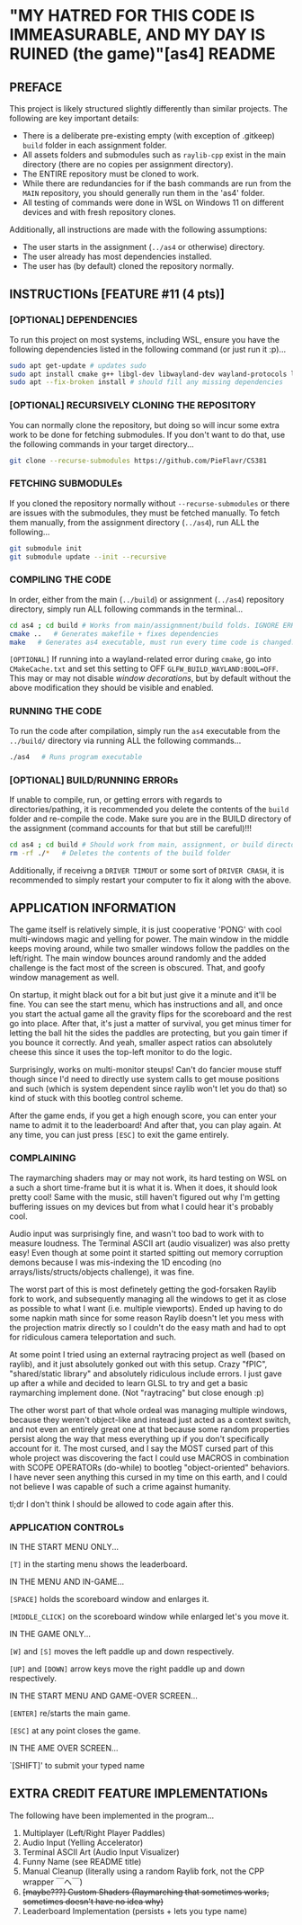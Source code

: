 # "MY HATRED FOR THIS CODE IS IMMEASURABLE, AND MY DAY IS RUINED (the game)"[as4] README

## PREFACE

This project is likely structured slightly differently than similar projects. The following are key important details:

* There is a deliberate pre-existing empty (with exception of .gitkeep) `build` folder in each assignment folder.
* All assets folders and submodules such as `raylib-cpp` exist in the main directory (there are no copies per assignment directory).
* The ENTIRE repository must be cloned to work.
* While there are redundancies for if the bash commands are run from the `MAIN` repository, you should generally run them in the 'as4' folder.
* All testing of commands were done in WSL on Windows 11 on different devices and with fresh repository clones.

Additionally, all instructions are made with the following assumptions:

* The user starts in the assignment (`../as4` or otherwise) directory.
* The user already has most dependencies installed.
* The user has (by default) cloned the repository normally.

## INSTRUCTIONs [FEATURE \#11 (4 pts)]

### [OPTIONAL] DEPENDENCIES

To run this project on most systems, including WSL, ensure you have the following dependencies listed in the following command (or just run it :p)...

```bash
sudo apt get-update # updates sudo
sudo apt install cmake g++ libgl-dev libwayland-dev wayland-protocols libxrandr-dev pkg-config libxkbcommon-dev libxinerama-dev libxcursor-dev libxi-dev mesa-utils build-essential cmake xorg-dev pulseaudio
sudo apt --fix-broken install # should fill any missing dependencies
```

### [OPTIONAL] RECURSIVELY CLONING THE REPOSITORY

You can normally clone the repository, but doing so will incur some extra work to be done for fetching submodules. If you don't want to do that, use the following commands in your target directory...

```bash
git clone --recurse-submodules https://github.com/PieFlavr/CS381
```

### FETCHING SUBMODULEs

If you cloned the repository normally without `--recurse-submodules` or there are issues with the submodules, they must be fetched manually.
To fetch them manually, from the assignment directory (`../as4`), run ALL the following...

```bash
git submodule init 
git submodule update --init --recursive 
```

### COMPILING THE CODE

In order, either from the main (`../build`) or assignment (`../as4`) repository directory, simply run ALL following commands in the terminal...

```bash
cd as4 ; cd build # Works from main/assignmnent/build folds. IGNORE ERRORS FROM THIS!!!
cmake ..   # Generates makefile + fixes dependencies
make   # Generates as4 executable, must run every time code is changed.
```

`[OPTIONAL]` If running into a wayland-related error during `cmake`, go into `CMakeCache.txt` and set this setting to OFF `GLFW_BUILD_WAYLAND:BOOL=OFF`.
This may or may not disable *window decorations*, but by default without the above modification they should be visible and enabled.

### RUNNING THE CODE

To run the code after compilation, simply run the `as4` executable from the `../build/` directory via running ALL the following commands...

```bash
./as4   # Runs program executable
```

### [OPTIONAL] BUILD/RUNNING ERRORs

If unable to compile, run, or getting errors with regards to directories/pathing, it is recommended you delete the contents of the `build` folder and re-compile the code. Make sure you are in the BUILD directory of the assignment (command accounts for that but still be careful)!!!

```bash
cd as4 ; cd build # Should work from main, assignment, or build directory... IGNORE ERRORS FROM THIS (accounts for being in either main/assignment/build directory)
rm -rf ./*   # Deletes the contents of the build folder
```

Additionally, if receivng a `DRIVER TIMOUT` or some sort of `DRIVER CRASH`, it is recommended to simply restart your computer to fix it along with the above.

## APPLICATION INFORMATION

The game itself is relatively simple, it is just cooperative 'PONG' with cool multi-windows magic and yelling for power. The main window in the middle keeps moving around, while two smaller windows follow the paddles on the left/right. The main window bounces around randomly and the added challenge is the fact most of the screen is obscured. That, and goofy window management as well.

On startup, it might black out for a bit but just give it a minute and it'll be fine. You can see the start menu, which has instructions and all, and once you start the actual game all the gravity flips for the scoreboard and the rest go into place. After that, it's just a matter of survival, you get minus timer for letting the ball hit the sides the paddles are protecting, but you gain timer if you bounce it correctly. And yeah, smaller aspect ratios can absolutely cheese this since it uses the top-left monitor to do the logic.

Surprisingly, works on multi-monitor steups! Can't do fancier mouse stuff though since I'd need to directly use system calls to get mouse positions and such (which is system dependent since raylib won't let you do that) so kind of stuck with this bootleg control scheme.

After the game ends, if you get a high enough score, you can enter your name to admit it to the leaderboard! And after that, you can play again. At any time, you can just press `[ESC]` to exit the game entirely.

### COMPLAINING

The raymarching shaders may or may not work, its hard testing on WSL on a such a short time-frame but it is what it is. When it does, it should look pretty cool! Same with the music, still haven't figured out why I'm getting buffering issues on my devices but from what I could hear it's probably cool.

Audio input was surprisingly fine, and wasn't too bad to work with to measure loudness. The Terminal ASCII art (audio visualizer) was also pretty easy! Even though at some point it started spitting out memory corruption demons because I was mis-indexing the 1D encoding (no arrays/lists/structs/objects challenge), it was fine.

The worst part of this is most definetely getting the god-forsaken Raylib fork to work, and subsequently managing all the windows to get it as close as possible to what I want (i.e. multiple viewports). Ended up having to do some napkin math since for some reason Raylib doesn't let you mess with the projection matrix directly so I couldn't do the easy math and had to opt for ridiculous camera teleportation and such.

At some point I tried using an external raytracing project as well (based on raylib), and it just absolutely gonked out with this setup. Crazy "fPIC", "shared/static library" and absolutely ridiculous include errors. I just gave up after a while and decided to learn GLSL to try and get a basic raymarching implement done. (Not "raytracing" but close enough :p)

The other worst part of that whole ordeal was managing multiple windows, because they weren't object-like and instead just acted as a context switch, and not even an entirely great one at that because some random properties persist along the way that mess everything up if you don't specifically account for it. The most cursed, and I say the MOST cursed part of this whole project was discovering the fact I could use MACROS in combination with SCOPE OPERATORs (do-while) to bootleg "object-oriented" behaviors. I have never seen anything this cursed in my time on this earth, and I could not believe I was capable of such a crime against humanity.

tl;dr I don't think I should be allowed to code again after this.

### APPLICATION CONTROLs

IN THE START MENU ONLY...

`[T]` in the starting menu shows the leaderboard.

IN THE MENU AND IN-GAME...

`[SPACE]` holds the scoreboard window and enlarges it.

`[MIDDLE_CLICK]` on the scoreboard window while enlarged let's you move it.

IN THE GAME ONLY...

`[W]` and `[S]` moves the left paddle up and down respectively.

`[UP]` and `[DOWN]` arrow keys move the right paddle up and down respectively.

IN THE START MENU AND GAME-OVER SCREEN...

`[ENTER]` re/starts the main game.

`[ESC]` at any point closes the game.

IN THE AME OVER SCREEN...

`[SHIFT]' to submit your typed name

## EXTRA CREDIT FEATURE IMPLEMENTATIONs

The following have been implemented in the program...

1) Multiplayer (Left/Right Player Paddles)
2) Audio Input (Yelling Accelerator)
3) Terminal ASCII Art (Audio Input Visualizer)
4) Funny Name (see README title)
5) Manual Cleanup (literally using a random Raylib fork, not the CPP wrapper ￣へ￣)
6) ~~[maybe???] Custom Shaders (Raymarching that sometimes works, sometimes doesn't have no idea why)~~
7) Leaderboard Implementation (persists + lets you type name)
